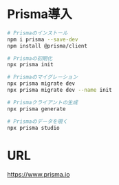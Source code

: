 # Prisma導入

```bash
# Prismaのインストール
npm i prisma --save-dev
npm install @prisma/client

# Prismaの初期化
npx prisma init

# Prismaのマイグレーション
npx prisma migrate dev
npx prisma migrate dev --name init

# Prismaクライアントの生成
npx prisma generate

# Prismaのデータを覗く
npx prisma studio
```

# URL

https://www.prisma.io
